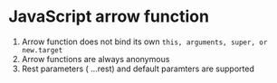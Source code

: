 # JavaScript arrow function
1. Arrow function does not bind its own `this, arguments, super, or new.target`
2. Arrow functions are always anonymous
3. Rest parameters ( ...rest) and default paramters are supported
